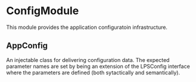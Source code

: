 # ConfigModule

This module provides the application configuratoin infrastructure.

## AppConfig

An injectable class for delivering configuration data.  The expected parameter
names are set by being an extension of the LPSConfig interface where the
parameters are defined (both sytactically and semantically).

